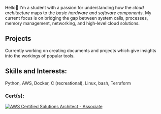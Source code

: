 Hello👋 I'm a student with a passion for understanding how the _cloud architecture_ maps to the _basic hardware and software components_. My current focus is on bridging the gap between system calls, processes, memory management, networking, and high-level cloud solutions.

## Projects
Currently working on creating documents and projects which give insights into the workings of popular tools.

## Skills and Interests:
Python, AWS, Docker, C (recreational), Linux, bash, Terraform

### Cert(s):
[![AWS Certified Solutions Architect - Associate](https://img.shields.io/badge/AWS%20Certified%20Solutions%20Architect-Associate-007BB8?style=for-the-badge&logo=amazonaws)](https://www.credly.com/badges/e3ff93ed-d06f-4d1e-81e3-d3ff0cdffa38/public_url)

